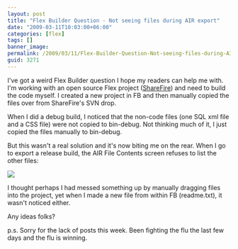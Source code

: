 ```yaml
---
layout: post
title: "Flex Builder Question - Not seeing files during AIR export"
date: "2009-03-11T10:03:00+06:00"
categories: [flex]
tags: []
banner_image: 
permalink: /2009/03/11/Flex-Builder-Question-Not-seeing-files-during-AIR-export
guid: 3271
---
```


I've got a weird Flex Builder question I hope my readers can help me with. I'm working with an open source Flex project (<a href="http://www.sharefirereader.com/">ShareFire</a>) and need to build the code myself. I created a new project in FB and then manually copied the files over from ShareFire's SVN drop.

When I did a debug build, I noticed that the non-code files (one SQL xml file and a CSS file) were not copied to bin-debug. Not thinking much of it, I just copied the files manually to bin-debug.

But this wasn't a real solution and it's now biting me on the rear. When I go to export a release build, the AIR File Contents screen refuses to list the other files:


<img src="https://static.raymondcamden.com/images//Picture 144.png">

I thought perhaps I had messed something up by manually dragging files into the project, yet when I made a new file from within FB (readme.txt), it wasn't noticed either.

Any ideas folks?

p.s. Sorry for the lack of posts this week. Been fighting the flu the last few days and the flu is winning.